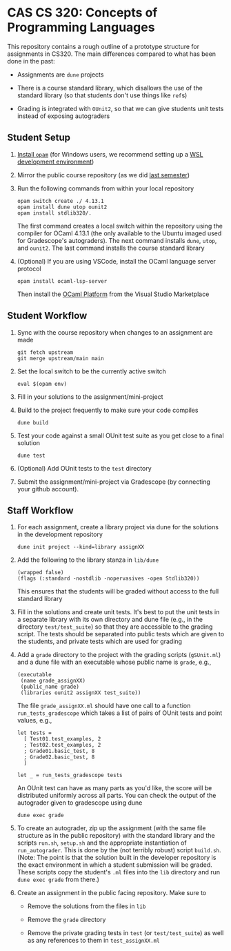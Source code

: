 # CAS CS 320: Concepts of Programming Languages

This repository contains a rough outline of a prototype structure for
assignments in CS320.  The main differences compared to what has been done in
the past:

* Assignments are `dune` projects

* There is a course standard library, which disallows the use of the standard
  library (so that students don't use things like `ref`s)

* Grading is integrated with `OUnit2`, so that we can give students unit tests
  instead of exposing autograders

## Student Setup

1. [Install `opam`](https://opam.ocaml.org/doc/Install.html) (for Windows
   users, we recommend setting up a [WSL development
   environment](https://learn.microsoft.com/en-us/windows/wsl/setup/environment))

2. Mirror the public course repository (as we did [last
   semester](https://github.com/BU-CS320/cs320-spring-2024/blob/main/README.md))

3. Run the following commands from within your local repository

   ```
   opam switch create ./ 4.13.1
   opam install dune utop ounit2
   opam install stdlib320/.
   ```
   The first command creates a local switch within the repository using the
   compiler for OCaml 4.13.1 (the only available to the Ubuntu imaged used for
   Gradescope's autograders).  The next command installs `dune`, `utop`, and
   `ounit2`.  The last command installs the course standard library

6. (Optional) If you are using VSCode, install the OCaml language server protocol
   ```
   opam install ocaml-lsp-server
   ```
   Then install the [OCaml
   Platform](https://marketplace.visualstudio.com/items?itemName=ocamllabs.ocaml-platform)
   from the Visual Studio Marketplace

## Student Workflow

1. Sync with the course repository when changes to an assignment are made

   ```
   git fetch upstream
   git merge upstream/main main
   ```

2. Set the local switch to be the currently active switch

   ```
   eval $(opam env)
   ```

3. Fill in your solutions to the assignment/mini-project

4. Build to the project frequently to make sure your code compiles

   ```
   dune build
   ```

5. Test your code against a small OUnit test suite as you get close to a final
   solution

   ```
   dune test
   ```

6. (Optional) Add OUnit tests to the `test` directory

7. Submit the assignment/mini-project via Gradescope (by connecting your github
   account).

## Staff Workflow

1. For each assignment, create a library project via dune for the solutions in
   the development repository

   ```
   dune init project --kind=library assignXX
   ```

2. Add the following to the library stanza in `lib/dune`

   ```
   (wrapped false)
   (flags (:standard -nostdlib -nopervasives -open Stdlib320))
   ```

   This ensures that the students will be graded without access to the full
   standard library

3. Fill in the solutions and create unit tests.  It's best to put the unit
   tests in a separate library with its own directory and dune file (e.g.,
   in the directory `test/test_suite`) so that they are accessible to the
   grading script.  The tests should be separated into public tests which are
   given to the students, and private tests which are used for grading

4. Add a `grade` directory to the project with the grading scripts
   (`gSUnit.ml`) and a dune file with an executable whose public name is
   `grade`, e.g.,

   ```
   (executable
    (name grade_assignXX)
    (public_name grade)
    (libraries ounit2 assignXX test_suite))
   ```

   The file `grade_assignXX.ml` should have one call to a function
   `run_tests_gradescope` which takes a list of pairs of OUnit tests and point
   values, e.g.,

   ```
   let tests =
     [ Test01.test_examples, 2
     ; Test02.test_examples, 2
     ; Grade01.basic_test, 8
     ; Grade02.basic_test, 8
     ]

   let _ = run_tests_gradescope tests
   ```

   An OUnit test can have as many parts as you'd like, the score will be
   distributed uniformly across all parts.  You can check the output of the
   autograder given to gradescope using dune

   ```
   dune exec grade
   ```

4. To create an autograder, zip up the assignment (with the same file structure
   as in the public repository) with the standard library and the scripts
   `run.sh`, `setup.sh` and the appropriate instantiation of `run_autograder`.
   This is done by the (not terribly robust) script `build.sh`.  (Note: The
   point is that the solution built in the developer repository is the exact
   environment in which a student submission will be graded. These scripts copy
   the student's `.ml` files into the `lib` directory and run `dune exec grade`
   from there.)

5. Create an assignment in the public facing repository.  Make sure to

   * Remove the solutions from the files in `lib`

   * Remove the `grade` directory

   * Remove the private grading tests in `test` (or `test/test_suite`) as well
     as any references to them in `test_assignXX.ml`
